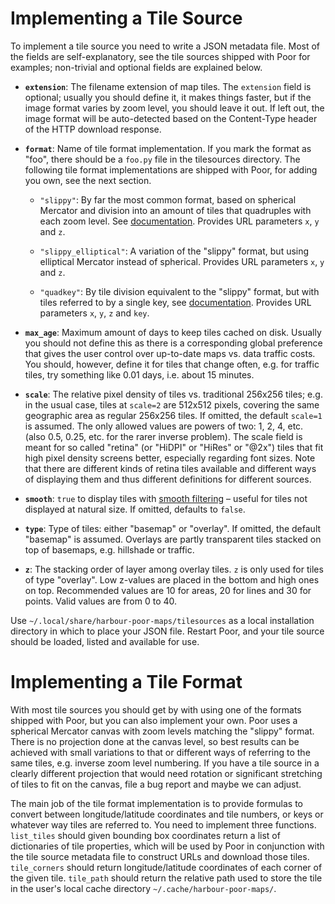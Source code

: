 Implementing a Tile Source
==========================

To implement a tile source you need to write a JSON metadata file. Most
of the fields are self-explanatory, see the tile sources shipped with
Poor for examples; non-trivial and optional fields are explained below.

* **`extension`**: The filename extension of map tiles. The `extension`
  field is optional; usually you should define it, it makes things
  faster, but if the image format varies by zoom level, you should leave
  it out. If left out, the image format will be auto-detected based on
  the Content-Type header of the HTTP download response.

* **`format`**: Name of tile format implementation. If you mark the
  format as "foo", there should be a `foo.py` file in the tilesources
  directory. The following tile format implementations are shipped with
  Poor, for adding you own, see the next section.

    - `"slippy"`: By far the most common format, based on spherical
      Mercator and division into an amount of tiles that quadruples with
      each zoom level. See [documentation][1]. Provides URL parameters
      `x`, `y` and `z`.

    - `"slippy_elliptical"`: A variation of the "slippy" format, but
      using elliptical Mercator instead of spherical. Provides URL
      parameters `x`, `y` and `z`.

    - `"quadkey"`: By tile division equivalent to the "slippy" format,
      but with tiles referred to by a single key, see
      [documentation][2]. Provides URL parameters `x`, `y`, `z` and
      `key`.

* **`max_age`**: Maximum amount of days to keep tiles cached on disk.
  Usually you should not define this as there is a corresponding global
  preference that gives the user control over up-to-date maps vs. data
  traffic costs. You should, however, define it for tiles that change
  often, e.g. for traffic tiles, try something like 0.01 days, i.e.
  about 15 minutes.

* **`scale`**: The relative pixel density of tiles vs. traditional
  256x256 tiles; e.g. in the usual case, tiles at `scale=2` are 512x512
  pixels, covering the same geographic area as regular 256x256 tiles. If
  omitted, the default `scale=1` is assumed. The only allowed values are
  powers of two: 1, 2, 4, etc. (also 0.5, 0.25, etc. for the rarer
  inverse problem). The scale field is meant for so called "retina" (or
  "HiDPI" or "HiRes" or "@2x") tiles that fit high pixel density screens
  better, especially regarding font sizes. Note that there are different
  kinds of retina tiles available and different ways of displaying them
  and thus different definitions for different sources.

* **`smooth`**: `true` to display tiles with [smooth filtering][3] –
  useful for tiles not displayed at natural size. If omitted, defaults
  to `false`.

* **`type`**: Type of tiles: either "basemap" or "overlay". If omitted,
  the default "basemap" is assumed. Overlays are partly transparent
  tiles stacked on top of basemaps, e.g. hillshade or traffic.

* **`z`**: The stacking order of layer among overlay tiles. `z` is only
  used for tiles of type "overlay". Low z-values are placed in the
  bottom and high ones on top. Recommended values are 10 for areas, 20
  for lines and 30 for points. Valid values are from 0 to 40.

[1]: http://wiki.openstreetmap.org/wiki/Slippy_map_tilenames
[2]: http://msdn.microsoft.com/en-us/library/bb259689.aspx
[3]: http://doc.qt.io/qt-5/qml-qtquick-image.html#smooth-prop

Use `~/.local/share/harbour-poor-maps/tilesources` as a local
installation directory in which to place your JSON file. Restart Poor,
and your tile source should be loaded, listed and available for use.

Implementing a Tile Format
==========================

With most tile sources you should get by with using one of the formats
shipped with Poor, but you can also implement your own. Poor uses a
spherical Mercator canvas with zoom levels matching the "slippy" format.
There is no projection done at the canvas level, so best results can be
achieved with small variations to that or different ways of referring to
the same tiles, e.g. inverse zoom level numbering. If you have a tile
source in a clearly different projection that would need rotation or
significant stretching of tiles to fit on the canvas, file a bug report
and maybe we can adjust.

The main job of the tile format implementation is to provide formulas to
convert between longitude/latitude coordinates and tile numbers, or keys
or whatever way tiles are referred to. You need to implement three
functions. `list_tiles` should given bounding box coordinates return a
list of dictionaries of tile properties, which will be used by Poor in
conjunction with the tile source metadata file to construct URLs and
download those tiles. `tile_corners` should return longitude/latitude
coordinates of each corner of the given tile. `tile_path` should return
the relative path used to store the tile in the user's local cache
directory `~/.cache/harbour-poor-maps/`.
